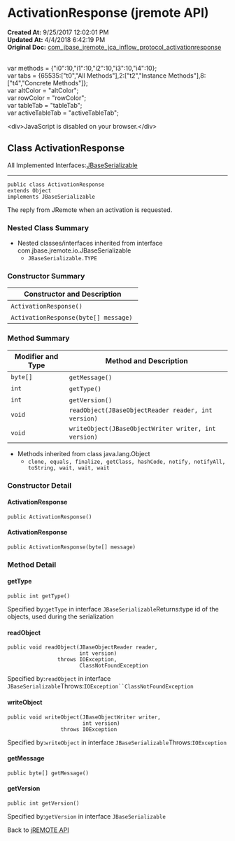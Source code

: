 # ActivationResponse (jremote API)

**Created At:** 9/25/2017 12:02:01 PM  
**Updated At:** 4/4/2018 6:42:19 PM  
**Original Doc:** [com_jbase_jremote_jca_inflow_protocol_activationresponse](https://docs.jbase.com/39264-protocol/com_jbase_jremote_jca_inflow_protocol_activationresponse)  

<!--<br>    try {<br>        if (location.href.indexOf('is-external=true') == -1) {<br>            parent.document.title="ActivationResponse (jremote   API)";<br>        }<br>    }<br>    catch(err) {<br>    }<br>//--><br>var methods = {"i0":10,"i1":10,"i2":10,"i3":10,"i4":10};<br>var tabs = {65535:["t0","All Methods"],2:["t2","Instance Methods"],8:["t4","Concrete Methods"]};<br>var altColor = "altColor";<br>var rowColor = "rowColor";<br>var tableTab = "tableTab";<br>var activeTableTab = "activeTableTab";&lt;div&gt;JavaScript is disabled on your browser.&lt;/div&gt;


## Class ActivationResponse

All Implemented Interfaces:[JBaseSerializable](/39250-io/com_jbase_jremote_io_jbaseserializable "interface in com.jbase.jremote.io")
* * *


```
public class ActivationResponse
extends Object
implements JBaseSerializable
```

The reply from JRemote when an activation is requested.

### Nested Class Summary

- Nested classes/interfaces inherited from interface com.jbase.jremote.io.JBaseSerializable
    - `JBaseSerializable.TYPE`






### Constructor Summary


| Constructor and Description<br> |
| --- |
| `ActivationResponse()` <br> |
| `ActivationResponse(byte[] message)` <br> |






### Method Summary


| Modifier and Type<br> | Method and Description<br> |
| --- | --- |
| `byte[]`<br> | `getMessage()` <br> |
| `int`<br> | `getType()` <br> |
| `int`<br> | `getVersion()` <br> |
| `void`<br> | `readObject(JBaseObjectReader reader, int version)` <br> |
| `void`<br> | `writeObject(JBaseObjectWriter writer, int version)` <br> |


- Methods inherited from class java.lang.Object
    - `clone, equals, finalize, getClass, hashCode, notify, notifyAll, toString, wait, wait, wait`

### Constructor Detail



#### ActivationResponse

```
public ActivationResponse()
```



#### ActivationResponse

```
public ActivationResponse(byte[] message)
```





### 


### Method Detail



#### getType

```
public int getType()
```
Specified by:`getType` in interface `JBaseSerializable`Returns:type id of the objects, used during the serialization
#### readObject

```
public void readObject(JBaseObjectReader reader,
                       int version)
                throws IOException,
                       ClassNotFoundException
```
Specified by:`readObject` in interface `JBaseSerializable`Throws:`IOException``ClassNotFoundException`
#### writeObject

```
public void writeObject(JBaseObjectWriter writer,
                        int version)
                 throws IOException
```
Specified by:`writeObject` in interface `JBaseSerializable`Throws:`IOException`
#### getMessage

```
public byte[] getMessage()
```

#### getVersion

```
public int getVersion()
```
Specified by:`getVersion` in interface `JBaseSerializable`

Back to [jREMOTE API](com_jbase_jremote_package-summary)
